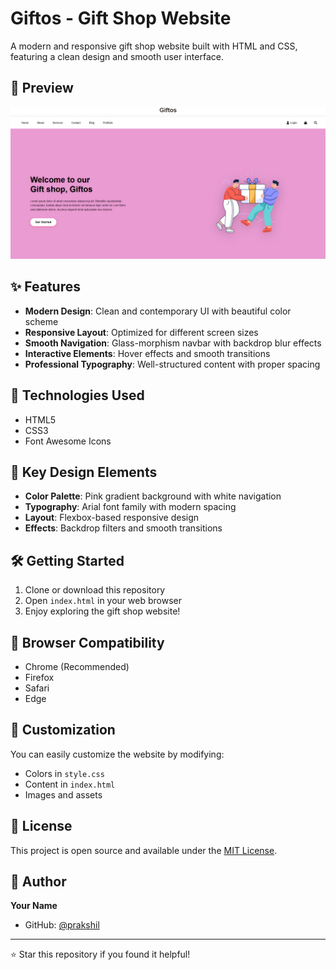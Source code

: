 # Giftos - Gift Shop Website

A modern and responsive gift shop website built with HTML and CSS, featuring a clean design and smooth user interface.

## 🎨 Preview

![Website Preview](image.png)

## ✨ Features

- **Modern Design**: Clean and contemporary UI with beautiful color scheme
- **Responsive Layout**: Optimized for different screen sizes
- **Smooth Navigation**: Glass-morphism navbar with backdrop blur effects
- **Interactive Elements**: Hover effects and smooth transitions
- **Professional Typography**: Well-structured content with proper spacing

## 🚀 Technologies Used

- HTML5
- CSS3
- Font Awesome Icons

## 🎯 Key Design Elements

- **Color Palette**: Pink gradient background with white navigation
- **Typography**: Arial font family with modern spacing
- **Layout**: Flexbox-based responsive design
- **Effects**: Backdrop filters and smooth transitions

## 🛠️ Getting Started

1. Clone or download this repository
2. Open `index.html` in your web browser
3. Enjoy exploring the gift shop website!

## 📱 Browser Compatibility

- Chrome (Recommended)
- Firefox
- Safari
- Edge

## 🎨 Customization

You can easily customize the website by modifying:
- Colors in `style.css`
- Content in `index.html`
- Images and assets

## 📝 License

This project is open source and available under the [MIT License](LICENSE).

## 👤 Author

**Your Name**
- GitHub: [@prakshil](https://github.com/prakshil)

---

⭐ Star this repository if you found it helpful!

